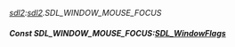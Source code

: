 _[sdl2](../../modules/sdl2/sdl2-module.md):[sdl2](../../modules/sdl2/sdl2-module.md).SDL\_WINDOW\_MOUSE\_FOCUS_
##### Const SDL\_WINDOW\_MOUSE\_FOCUS:[SDL_WindowFlags](../../modules/sdl2/sdl2-sdl_windowflags.md)
